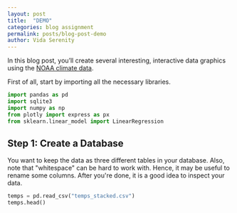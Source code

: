 ```yaml
---
layout: post
title:  "DEMO"
categories: blog assignment
permalink: posts/blog-post-demo
author: Vida Serenity 
---
```


In this blog post, you’ll create several interesting, interactive data graphics using the [NOAA climate data](https://www.ncei.noaa.gov/products/land-based-station/global-historical-climatology-network-monthly).

First of all, start by importing all the necessary libraries. 
```python
import pandas as pd 
import sqlite3
import numpy as np
from plotly import express as px
from sklearn.linear_model import LinearRegression
```

## Step 1: Create a Database

You want to keep the data as three different tables in your database. 
Also, note that "whitespace" can be hard to work with. Hence, it may be useful to rename some columns. 
After you're done, it is a good idea to inspect your data. 
```python
temps = pd.read_csv("temps_stacked.csv")
temps.head()
```
